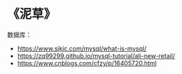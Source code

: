 # 《泥草》

数据库：

* https://www.sjkjc.com/mysql/what-is-mysql/
* https://zq99299.github.io/mysql-tutorial/ali-new-retail/
* https://www.cnblogs.com/cfzy/p/16405720.html
